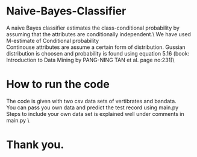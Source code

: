 # Naive-Bayes-Classifier
A naive Bayes classifier estimates the class-conditional probability by assuming that the attributes are conditionally independent.\ 
We have used M-estimate of Conditional probability \
Continouse attributes are assume a certain form of distribution. Gussian distribution is choosen and probability is found using equation 5.16 (book: Introduction to Data Mining by PANG-NING TAN et al. page no:231)\

# How to run the code
The code is given with two csv data sets of vertibrates and bandata. \
You can pass you own data and predict the test record using main.py \
Steps to include your own data set is explained well under comments in main.py \
# Thank you.
